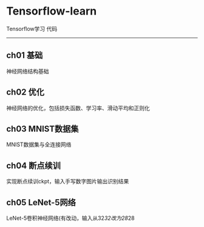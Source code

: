 # Tensorflow-learn
Tensorflow学习 代码

---

## ch01 基础
神经网络结构基础

## ch02 优化
神经网络的优化，包括损失函数、学习率、滑动平均和正则化

## ch03 MNIST数据集
MNIST数据集与全连接网络

## ch04 断点续训
实现断点续训ckpt，输入手写数字图片输出识别结果

## ch05 LeNet-5网络
LeNet-5卷积神经网络(有改动，输入从32*32改为28*28
